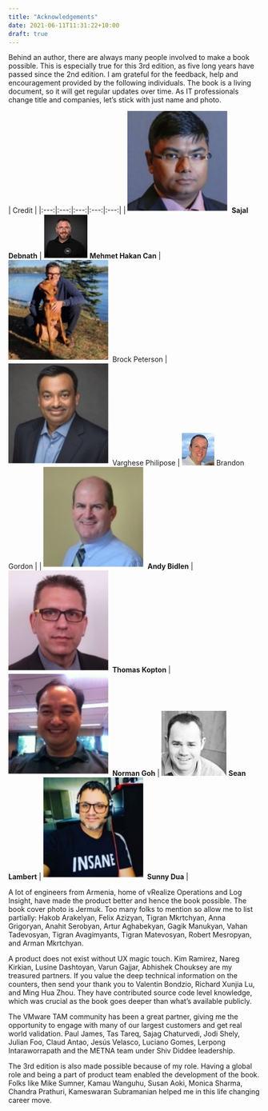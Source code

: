 ```yaml
---
title: "Acknowledgements"
date: 2021-06-11T11:31:22+10:00
draft: true
---
```


Behind an author, there are always many people involved to make a book possible. This is especially true for this 3rd edition, as five long years have passed since the 2nd edition. I am grateful for the feedback, help and encouragement provided by the following individuals. The book is a living document, so it will get regular updates over time. As IT professionals change title and companies, let’s stick with just name and photo.

| Credit | 
|:---:|:---:|:---:|:---:|:---:|
| ![](sajal-debnath.jpg?width=120px&display=block&spacing=0px) **Sajal Debnath** | ![](mehmet-hakan-can.jpg?width=120px&display=block) **Mehmet Hakan Can** | ![](brock-peterson.jpg?width=120px&display=block) Brock Peterson | ![](varghese-philipose.jpg?width=120px&display=block) Varghese Philipose | ![](brandon-gordon.jpg?width=120px&display=block) Brandon Gordon | 
| ![](andy-bidlen.jpg?width=120px&display=block&spacing=0px) **Andy Bidlen** | ![](thomas-kopton.jpg?width=120px&display=block) **Thomas Kopton** | ![](norman-goh.jpg?width=120px&display=block) **Norman Goh** | ![](sean-lambert.jpg?width=120px&display=block) **Sean Lambert** | ![](sunny-dua.jpg?width=120px&display=block) **Sunny Dua** | 

A lot of engineers from Armenia, home of vRealize Operations and Log Insight, have made the product better and hence the book possible. The book cover photo is Jermuk. Too many folks to mention so allow me to list partially: Hakob Arakelyan, Felix Azizyan, Tigran Mkrtchyan, Anna Grigoryan, Anahit Serobyan, Artur Aghabekyan, Gagik Manukyan, Vahan Tadevosyan, Tigran Avagimyants, Tigran Matevosyan, Robert Mesropyan, and Arman Mkrtchyan.

A product does not exist without UX magic touch. Kim Ramirez, Nareg Kirkian, Lusine Dashtoyan, Varun Gajjar, Abhishek Chouksey are my treasured partners.
If you value the deep technical information on the counters, then send your thank you to Valentin Bondzio, Richard Xunjia Lu, and Ming Hua Zhou. They have contributed source code level knowledge, which was crucial as the book goes deeper than what’s available publicly. 

The VMware TAM community has been a great partner, giving me the opportunity to engage with many of our largest customers and get real world validation. Paul James, Tas Tareq, Sajag Chaturvedi, Jodi Shely, Julian Foo, Claud Antao, Jesús Velasco, Luciano Gomes, Lerpong Intaraworrapath and the METNA team under Shiv Diddee leadership.

The 3rd edition is also made possible because of my role. Having a global role and being a part of product team enabled the development of the book. Folks like Mike Sumner, Kamau Wanguhu, Susan Aoki, Monica Sharma, Chandra Prathuri, Kameswaran Subramanian helped me in this life changing career move.  
